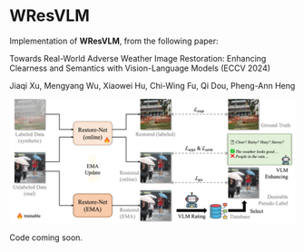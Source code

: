 # WResVLM

Implementation of **WResVLM**, from the following paper:

Towards Real-World Adverse Weather Image Restoration: Enhancing Clearness and Semantics with Vision-Language Models (ECCV 2024)

Jiaqi Xu, Mengyang Wu, Xiaowei Hu, Chi-Wing Fu, Qi Dou, Pheng-Ann Heng

<p align="center">
<img src="./assets/overview.png"
    class="center">
</p>

Code coming soon.
